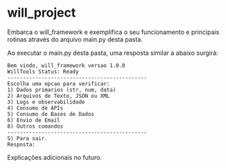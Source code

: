 # will_project

Embarca o will_framework e exemplifica o seu funcionamento e principais rotinas através do arquivo main.py desta pasta.

Ao executar o main.py desta pasta, uma resposta similar a abaixo surgirá:

    Bem vindo, will_framework versao 1.0.0
    WillTools Status: Ready
    ---------------------------------------------
    Escolha uma opcao para verificar:
    1) Dados primarios (str, num, data)
    2) Arquivos de Texto, JSON ou XML
    3) Logs e observabilidade
    4) Consumo de APIs
    5) Consumo de Bases de Dados
    6) Envio de Email
    8) Outros comandos
    ---------------------------------------------
    S) Para sair.
    Resposta: 

Explicações adicionais no futuro.
